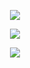 <p align="center">
  <img src="https://i.imgur.com/iSHEMCy.png">
</p>

<p align="center">
  <img src="https://i.imgur.com/Lyepcpo.png">
</p>

<p align="center">
  <img src="https://i.imgur.com/5kVaKRI.png">
</p>

